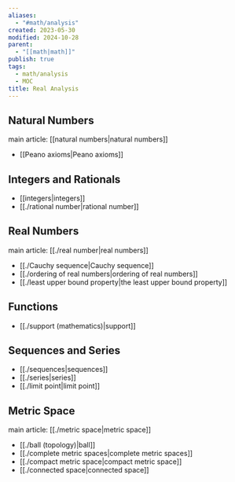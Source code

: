 ```yaml
---
aliases:
  - "#math/analysis"
created: 2023-05-30
modified: 2024-10-28
parent:
  - "[[math|math]]"
publish: true
tags:
  - math/analysis
  - MOC
title: Real Analysis
---
```

## Natural Numbers
main article: [[natural numbers|natural numbers]]
- [[Peano axioms|Peano axioms]]

## Integers and Rationals
- [[integers|integers]]
- [[./rational number|rational number]]

## Real Numbers
main article: [[./real number|real numbers]]
- [[./Cauchy sequence|Cauchy sequence]]
- [[./ordering of real numbers|ordering of real numbers]]
- [[./least upper bound property|the least upper bound property]]

## Functions
- [[./support (mathematics)|support]]
## Sequences and Series
- [[./sequences|sequences]]
- [[./series|series]]
- [[./limit point|limit point]]

## Metric Space
main article: [[./metric space|metric space]]
- [[./ball (topology)|ball]]
- [[./complete metric spaces|complete metric spaces]]
- [[./compact metric space|compact metric space]]
- [[./connected space|connected space]]